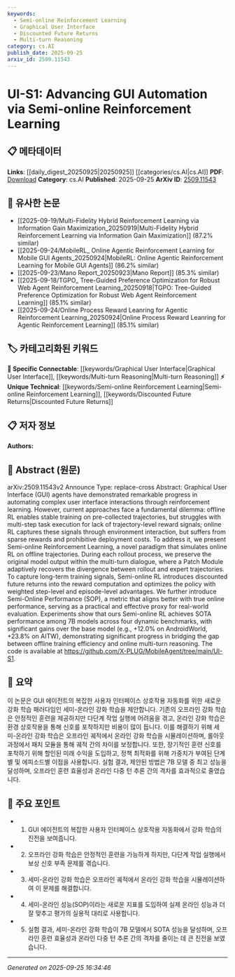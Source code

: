 ```yaml
---
keywords:
  - Semi-online Reinforcement Learning
  - Graphical User Interface
  - Discounted Future Returns
  - Multi-turn Reasoning
category: cs.AI
publish_date: 2025-09-25
arxiv_id: 2509.11543
---
```


<!-- KEYWORD_LINKING_METADATA:
{
  "processed_timestamp": "2025-09-25T16:34:46.015124",
  "vocabulary_version": "1.0",
  "selected_keywords": [
    "Semi-online Reinforcement Learning",
    "Graphical User Interface",
    "Discounted Future Returns",
    "Multi-turn Reasoning"
  ],
  "rejected_keywords": [],
  "similarity_scores": {
    "Semi-online Reinforcement Learning": 0.78,
    "Graphical User Interface": 0.72,
    "Discounted Future Returns": 0.65,
    "Multi-turn Reasoning": 0.7
  },
  "extraction_method": "AI_prompt_based",
  "budget_applied": true,
  "candidates_json": {
    "candidates": [
      {
        "surface": "Semi-online Reinforcement Learning",
        "canonical": "Semi-online Reinforcement Learning",
        "aliases": [
          "Semi-online RL"
        ],
        "category": "unique_technical",
        "rationale": "Introduces a novel paradigm that bridges offline and online RL, enhancing connectivity with reinforcement learning topics.",
        "novelty_score": 0.85,
        "connectivity_score": 0.75,
        "specificity_score": 0.8,
        "link_intent_score": 0.78
      },
      {
        "surface": "Graphical User Interface agents",
        "canonical": "Graphical User Interface",
        "aliases": [
          "GUI agents"
        ],
        "category": "specific_connectable",
        "rationale": "Connects with existing GUI automation and agent-based interaction frameworks.",
        "novelty_score": 0.5,
        "connectivity_score": 0.7,
        "specificity_score": 0.65,
        "link_intent_score": 0.72
      },
      {
        "surface": "Discounted future returns",
        "canonical": "Discounted Future Returns",
        "aliases": [],
        "category": "unique_technical",
        "rationale": "Essential for understanding reward computation in the proposed RL paradigm.",
        "novelty_score": 0.7,
        "connectivity_score": 0.6,
        "specificity_score": 0.75,
        "link_intent_score": 0.65
      },
      {
        "surface": "Multi-turn reasoning",
        "canonical": "Multi-turn Reasoning",
        "aliases": [],
        "category": "specific_connectable",
        "rationale": "Links to broader discussions on dialogue systems and reasoning tasks in AI.",
        "novelty_score": 0.55,
        "connectivity_score": 0.78,
        "specificity_score": 0.72,
        "link_intent_score": 0.7
      }
    ],
    "ban_list_suggestions": [
      "offline RL",
      "online RL",
      "SOTA performance",
      "real-world evaluation"
    ]
  },
  "decisions": [
    {
      "candidate_surface": "Semi-online Reinforcement Learning",
      "resolved_canonical": "Semi-online Reinforcement Learning",
      "decision": "linked",
      "scores": {
        "novelty": 0.85,
        "connectivity": 0.75,
        "specificity": 0.8,
        "link_intent": 0.78
      }
    },
    {
      "candidate_surface": "Graphical User Interface agents",
      "resolved_canonical": "Graphical User Interface",
      "decision": "linked",
      "scores": {
        "novelty": 0.5,
        "connectivity": 0.7,
        "specificity": 0.65,
        "link_intent": 0.72
      }
    },
    {
      "candidate_surface": "Discounted future returns",
      "resolved_canonical": "Discounted Future Returns",
      "decision": "linked",
      "scores": {
        "novelty": 0.7,
        "connectivity": 0.6,
        "specificity": 0.75,
        "link_intent": 0.65
      }
    },
    {
      "candidate_surface": "Multi-turn reasoning",
      "resolved_canonical": "Multi-turn Reasoning",
      "decision": "linked",
      "scores": {
        "novelty": 0.55,
        "connectivity": 0.78,
        "specificity": 0.72,
        "link_intent": 0.7
      }
    }
  ]
}
-->

# UI-S1: Advancing GUI Automation via Semi-online Reinforcement Learning

## 📋 메타데이터

**Links**: [[daily_digest_20250925|20250925]] [[categories/cs.AI|cs.AI]]
**PDF**: [Download](https://arxiv.org/pdf/2509.11543.pdf)
**Category**: cs.AI
**Published**: 2025-09-25
**ArXiv ID**: [2509.11543](https://arxiv.org/abs/2509.11543)

## 🔗 유사한 논문
- [[2025-09-19/Multi-Fidelity Hybrid Reinforcement Learning via Information Gain Maximization_20250919|Multi-Fidelity Hybrid Reinforcement Learning via Information Gain Maximization]] (87.2% similar)
- [[2025-09-24/MobileRL_ Online Agentic Reinforcement Learning for Mobile GUI Agents_20250924|MobileRL: Online Agentic Reinforcement Learning for Mobile GUI Agents]] (86.2% similar)
- [[2025-09-23/Mano Report_20250923|Mano Report]] (85.3% similar)
- [[2025-09-18/TGPO_ Tree-Guided Preference Optimization for Robust Web Agent Reinforcement Learning_20250918|TGPO: Tree-Guided Preference Optimization for Robust Web Agent Reinforcement Learning]] (85.1% similar)
- [[2025-09-24/Online Process Reward Leanring for Agentic Reinforcement Learning_20250924|Online Process Reward Leanring for Agentic Reinforcement Learning]] (85.1% similar)

## 🏷️ 카테고리화된 키워드
**🔗 Specific Connectable**: [[keywords/Graphical User Interface|Graphical User Interface]], [[keywords/Multi-turn Reasoning|Multi-turn Reasoning]]
**⚡ Unique Technical**: [[keywords/Semi-online Reinforcement Learning|Semi-online Reinforcement Learning]], [[keywords/Discounted Future Returns|Discounted Future Returns]]

## 📋 저자 정보

**Authors:** 

## 📄 Abstract (원문)

arXiv:2509.11543v2 Announce Type: replace-cross 
Abstract: Graphical User Interface (GUI) agents have demonstrated remarkable progress in automating complex user interface interactions through reinforcement learning. However, current approaches face a fundamental dilemma: offline RL enables stable training on pre-collected trajectories, but struggles with multi-step task execution for lack of trajectory-level reward signals; online RL captures these signals through environment interaction, but suffers from sparse rewards and prohibitive deployment costs. To address it, we present Semi-online Reinforcement Learning, a novel paradigm that simulates online RL on offline trajectories. During each rollout process, we preserve the original model output within the multi-turn dialogue, where a Patch Module adaptively recovers the divergence between rollout and expert trajectories. To capture long-term training signals, Semi-online RL introduces discounted future returns into the reward computation and optimizes the policy with weighted step-level and episode-level advantages. We further introduce Semi-Online Performance (SOP), a metric that aligns better with true online performance, serving as a practical and effective proxy for real-world evaluation. Experiments show that ours Semi-online RL achieves SOTA performance among 7B models across four dynamic benchmarks, with significant gains over the base model (e.g., +12.0% on AndroidWorld, +23.8% on AITW), demonstrating significant progress in bridging the gap between offline training efficiency and online multi-turn reasoning. The code is available at https://github.com/X-PLUG/MobileAgent/tree/main/UI-S1.

## 📝 요약

이 논문은 GUI 에이전트의 복잡한 사용자 인터페이스 상호작용 자동화를 위한 새로운 강화 학습 패러다임인 세미-온라인 강화 학습을 제안합니다. 기존의 오프라인 강화 학습은 안정적인 훈련을 제공하지만 다단계 작업 실행에 어려움을 겪고, 온라인 강화 학습은 환경 상호작용을 통해 신호를 포착하지만 비용이 많이 듭니다. 이를 해결하기 위해 세미-온라인 강화 학습은 오프라인 궤적에서 온라인 강화 학습을 시뮬레이션하며, 롤아웃 과정에서 패치 모듈을 통해 궤적 간의 차이를 보정합니다. 또한, 장기적인 훈련 신호를 포착하기 위해 할인된 미래 수익을 도입하고, 정책 최적화를 위해 가중치가 부여된 단계별 및 에피소드별 이점을 사용합니다. 실험 결과, 제안된 방법은 7B 모델 중 최고 성능을 달성하며, 오프라인 훈련 효율성과 온라인 다중 턴 추론 간의 격차를 효과적으로 줄였습니다.

## 🎯 주요 포인트

- 1. GUI 에이전트의 복잡한 사용자 인터페이스 상호작용 자동화에서 강화 학습의 진전을 보여줍니다.
- 2. 오프라인 강화 학습은 안정적인 훈련을 가능하게 하지만, 다단계 작업 실행에서 보상 신호 부족 문제를 겪습니다.
- 3. 세미-온라인 강화 학습은 오프라인 궤적에서 온라인 강화 학습을 시뮬레이션하여 이 문제를 해결합니다.
- 4. 세미-온라인 성능(SOP)이라는 새로운 지표를 도입하여 실제 온라인 성능과 더 잘 맞추고 평가의 실용적 대리로 사용합니다.
- 5. 실험 결과, 세미-온라인 강화 학습이 7B 모델에서 SOTA 성능을 달성하며, 오프라인 훈련 효율성과 온라인 다중 턴 추론 간의 격차를 줄이는 데 큰 진전을 보였습니다.


---

*Generated on 2025-09-25 16:34:46*